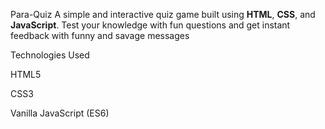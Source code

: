  Para-Quiz
A simple and interactive quiz game built using **HTML**, **CSS**, and **JavaScript**. Test your knowledge with fun questions and get instant feedback with funny and savage messages

Technologies Used

HTML5

CSS3

Vanilla JavaScript (ES6)
